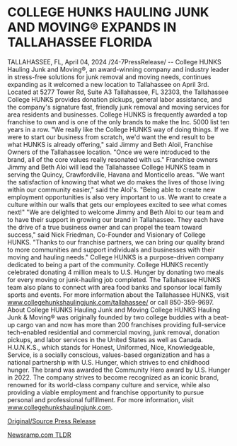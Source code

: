 # COLLEGE HUNKS HAULING JUNK AND MOVING® EXPANDS IN TALLAHASSEE FLORIDA

TALLAHASSEE, FL, April 04, 2024 /24-7PressRelease/ -- College HUNKS Hauling Junk and Moving®, an award-winning company and industry leader in stress-free solutions for junk removal and moving needs, continues expanding as it welcomed a new location to Tallahassee on April 3rd.   Located at 5277 Tower Rd, Suite A3 Tallahassee, FL 32303, the Tallahassee College HUNKS provides donation pickups, general labor assistance, and the company's signature fast, friendly junk removal and moving services for area residents and businesses. College HUNKS is frequently awarded a top franchise to own and is one of the only brands to make the Inc. 5000 list ten years in a row.   "We really like the College HUNKS way of doing things. If we were to start our business from scratch, we'd want the end result to be what HUNKS is already offering," said Jimmy and Beth Aloil, Franchise Owners of the Tallahassee location. "Once we were introduced to the brand, all of the core values really resonated with us."   Franchise owners Jimmy and Beth Aloi will lead the Tallahassee College HUNKS team in serving the Quincy, Crawfordville, Havana and Monticello areas.   "We want the satisfaction of knowing that what we do makes the lives of those living within our community easier," said the Aloi's. "Being able to create new employment opportunities is also very important to us. We want to create a culture within our walls that gets our employees excited to see what comes next!"   "We are delighted to welcome Jimmy and Beth Aloi to our team and to have their support in growing our brand in Tallahassee. They each have the drive of a true business owner and can propel the team toward success," said Nick Friedman, Co-Founder and Visionary of College HUNKS. "Thanks to our franchise partners, we can bring our quality brand to more communities and support individuals and businesses with their moving and hauling needs."   College HUNKS is a purpose-driven company dedicated to being a part of the community. College HUNKS recently celebrated donating 4 million meals to U.S. Hunger by donating two meals for every moving or junk-hauling job completed. The Tallahassee HUNKS team also plans to connect with area food banks and sponsor local family sports and events.   For more information about the Tallahassee HUNKS, visit www.collegehunkshaulingjunk.com/tallahassee/ or call 850-359-9697.  About College HUNKS Hauling Junk and Moving  College HUNKS Hauling Junk & Moving® was originally founded by two college buddies with a beat-up cargo van and now has more than 200 franchises providing full-service tech-enabled residential and commercial moving, junk removal, donation pickups, and labor services in the United States as well as Canada. H.U.N.K.S., which stands for Honest, Uniformed, Nice, Knowledgeable, Service, is a socially conscious, values-based organization and has a national partnership with U.S. Hunger, which strives to end childhood hunger. The brand was awarded the Community Hero award by U.S. Hunger in 2022. The company strives to become recognized as an iconic brand, renowned for its world-class company culture and service, while also providing a viable employment and franchise opportunity to pursue personal and professional fulfillment.   For more information, visit www.collegehunkshaulingjunk.com. 

[Original/Source Press Release](https://www.24-7pressrelease.com/press-release/509818/college-hunks-hauling-junk-and-moving-expands-in-tallahassee-florida) 

[Newsramp.com TLDR](https://newsramp.com/None) 